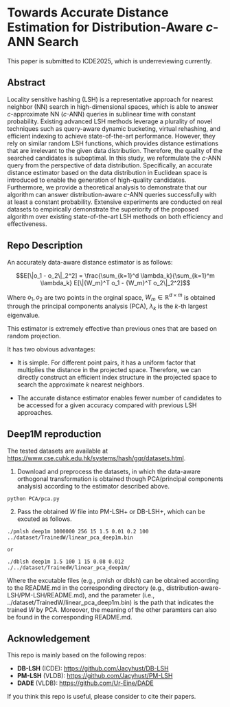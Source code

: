 # Towards Accurate Distance Estimation for Distribution-Aware $c$-ANN Search

This paper is submitted to ICDE2025, which is underreviewing currently.

## Abstract

Locality sensitive hashing (LSH) is a representative approach for nearest neighbor (NN) search in high-dimensional spaces, which is able to answer $c$-approximate NN ($c$-ANN) queries in sublinear time with constant probability. 
Existing advanced LSH methods leverage a plurality of novel techniques such as query-aware dynamic bucketing, virtual rehashing, and efficient indexing to achieve state-of-the-art performance. However, they rely on similar random LSH functions, which provides distance estimations that are irrelevant to the given data distribution. Therefore, the quality of the searched candidates is suboptimal. In this study, we reformulate the $c$-ANN query from the perspective of data distribution. Specifically, an accurate distance estimator based on the data distribution in Euclidean space is introduced to enable the generation of high-quality candidates. Furthermore, we provide a theoretical analysis to demonstrate that our algorithm can answer distribution-aware $c$-ANN queries successfully with at least a constant probability. Extensive experiments are conducted on real datasets to empirically demonstrate the superiority of the proposed algorithm over existing state-of-the-art LSH methods on both efficiency and effectiveness. 

## Repo Description

An accurately data-aware distance estimator is as follows:

$$E[\|o_1 - o_2\|_2^2] = \frac{\sum_{k=1}^d \lambda_k}{\sum_{k=1}^m \lambda_k} E[\|{W_m}^T o_1 - {W_m}^T o_2\|_2^2]$$

Where $o_1, o_2$ are two points in the orginal space, $W_m \in \mathbb{R}^{d\times m}$ is obtained through the principal components analysis (PCA), $\lambda_k$ is the $k$-th largest eigenvalue. 

This estimator is extremely effective than previous ones that are based on random projection. 

It has two obvious advantages:

* It is simple. For different point pairs, it has a uniform factor that multiplies the distance in the projected space. Therefore, we can directly construct an efficient index structure in the projected space to search the approximate $k$ nearest neighbors.

* The accurate distance estimator enables fewer number of candidates to be accessed for a given accuracy compared with previous LSH approaches.

## Deep1M reproduction
The tested datasets are available at https://www.cse.cuhk.edu.hk/systems/hash/gqr/datasets.html.

1. Download and preprocess the datasets, in which the data-aware orthogonal transformation is obtained though PCA(principal components analysis) according to the estimator described above.

```
python PCA/pca.py
```

2. Pass the obtained $W$ file into PM-LSH+ or DB-LSH+, which can be excuted as follows.

```
./pmlsh deep1m 1000000 256 15 1.5 0.01 0.2 100 ../dataset/TrainedW/linear_pca_deep1m.bin

or 

./dblsh deep1m 1.5 100 1 15 0.08 0.012 ./../dataset/TrainedW/linear_pca_deep1m/
```

Where the excutable files (e.g., pmlsh or dblsh) can be obtained according to the README.md in the corresponding directory (e.g., distribution-aware-LSH/PM-LSH/README.md), and the parameter (i.e., ../dataset/TrainedW/linear_pca_deep1m.bin) is the path that indicates the trained $W$ by PCA. Moreover, the meaning of the other paramters can also be found in the corresponding README.md. 

## Acknowledgement
This repo is mainly based on the following repos:

* **DB-LSH** (ICDE): https://github.com/Jacyhust/DB-LSH
* **PM-LSH** (VLDB): https://github.com/Jacyhust/PM-LSH
* **DADE** (VLDB): https://github.com/Ur-Eine/DADE

If you think this repo is useful, please consider to cite their papers.
